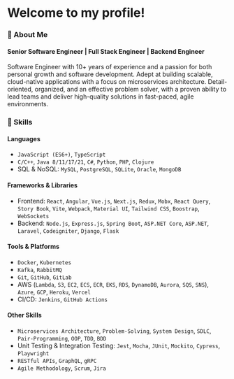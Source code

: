 # Welcome to my profile!
### 👋 About Me
#### Senior Software Engineer | Full Stack Engineer | Backend Engineer

Software Engineer with 10+ years of experience and a passion for both personal growth and software development. Adept at building scalable, cloud-native applications with a focus on microservices architecture. 
Detail-oriented, organized, and an effective problem solver, with a proven ability to lead teams and deliver high-quality solutions in fast-paced, agile environments.

### 🚀 Skills

#### **Languages**
- `JavaScript (ES6+)`, `TypeScript`  
- `C/C++`, `Java 8/11/17/21`, `C#`, `Python`, `PHP`, `Clojure`  
- SQL & NoSQL: `MySQL`, `PostgreSQL`, `SQLite`, `Oracle`, `MongoDB`  

#### **Frameworks & Libraries**
- Frontend: `React`, `Angular`, `Vue.js`, `Next.js`, `Redux`, `Mobx`, `React Query`, `Story Book`, `Vite`, `Webpack`, `Material UI`, `Tailwind CSS`, `Boostrap`, `WebSockets`  
- Backend: `Node.js`, `Express.js`, `Spring Boot`, `ASP.NET Core`, `ASP.NET`, `Laravel`, `Codeigniter`, `Django`, `Flask`   

#### **Tools & Platforms**
- `Docker`, `Kubernetes`  
- `Kafka`, `RabbitMQ`  
- `Git`, `GitHub`, `GitLab`  
- AWS (`Lambda`, `S3`, `EC2`, `ECS`, `ECR`, `EKS`, `RDS`, `DynamoDB`, `Aurora`, `SQS`, `SNS`), `Azure`, `GCP`, `Heroku`, `Vercel`  
- CI/CD: `Jenkins`, `GitHub Actions`  

#### **Other Skills**
- `Microservices Architecture`, `Problem-Solving`, `System Design`, `SDLC`, `Pair-Programming`, `OOP`, `TDD`, `BDD`  
- Unit Testing & Integration Testing: `Jest`, `Mocha`, `JUnit`, `Mockito`, `Cypress`, `Playwright`  
- `RESTful APIs`, `GraphQL`, `gRPC`  
- `Agile Methodology`, `Scrum`, `Jira`  
